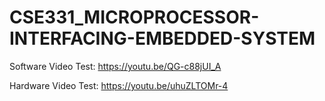 # CSE331_MICROPROCESSOR-INTERFACING-EMBEDDED-SYSTEM
Software Video Test: https://youtu.be/QG-c88jUI_A

Hardware Video Test: https://youtu.be/uhuZLTOMr-4
